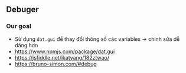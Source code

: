 ## Debuger

### Our goal

- Sử dụng `dat.gui` để thay đổi thông số các variables -> chỉnh sửa dễ dàng hơn <br>
- https://www.npmjs.com/package/dat.gui <br>
- https://jsfiddle.net/ikatyang/182ztwao/ <br>
- https://bruno-simon.com/#debug <br>

```javascript

```
